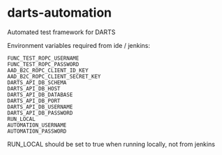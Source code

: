 # darts-automation
Automated test framework for DARTS

Environment variables required from ide / jenkins:

	FUNC_TEST_ROPC_USERNAME
	FUNC_TEST_ROPC_PASSWORD
	AAD_B2C_ROPC_CLIENT_ID_KEY
	AAD_B2C_ROPC_CLIENT_SECRET_KEY
	DARTS_API_DB_SCHEMA
	DARTS_API_DB_HOST
	DARTS_API_DB_DATABASE
	DARTS_API_DB_PORT
	DARTS_API_DB_USERNAME
	DARTS_API_DB_PASSWORD
	RUN_LOCAL
	AUTOMATION_USERNAME
	AUTOMATION_PASSWORD

RUN_LOCAL should be set to true when running locally, not from jenkins